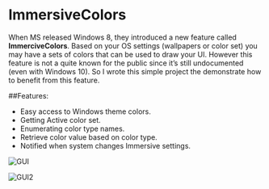# ImmersiveColors
When MS released Windows 8, they introduced a new feature called **ImmerciveColors**. Based on your OS settings (wallpapers or color set) you may have a sets of colors that can be used to draw your UI. However this feature is not a quite known for the public since it’s still undocumented (even with Windows 10). So I wrote this simple project the demonstrate how to benefit from this feature.

##Features:
-	Easy access to Windows theme colors.
-	Getting Active color set.
-	Enumerating color type names.
-	Retrieve color value based on color type.
-	Notified when system changes Immersive settings.


![GUI](https://github.com/MahdiSafsafi/ImmersiveColors/blob/master/ScreenShot/GUI.PNG)

![GUI2](https://github.com/MahdiSafsafi/ImmersiveColors/blob/master/ScreenShot/GUI2.png)
